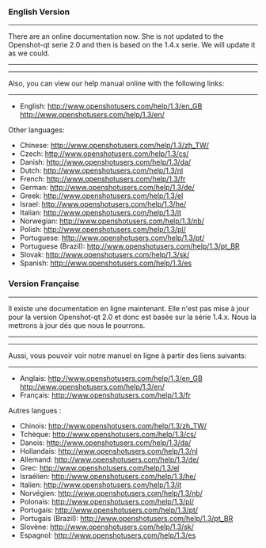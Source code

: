 ### English Version


***

There are an online documentation now. She is not updated to the Openshot-qt serie 2.0 and then is based on the 1.4.x serie. We will update it as we could. 

***

***


Also, you can view our help manual online with the following links:

***

* English: 
            http://www.openshotusers.com/help/1.3/en_GB
            http://www.openshotusers.com/help/1.3/en/

Other languages:
* Chinese: http://www.openshotusers.com/help/1.3/zh_TW/
* Czech: http://www.openshotusers.com/help/1.3/cs/
* Danish: http://www.openshotusers.com/help/1.3/da/
* Dutch: http://www.openshotusers.com/help/1.3/nl
* French: http://www.openshotusers.com/help/1.3/fr
* German:  http://www.openshotusers.com/help/1.3/de/
* Greek: http://www.openshotusers.com/help/1.3/el
* Israel: http://www.openshotusers.com/help/1.3/he/
* Italian: http://www.openshotusers.com/help/1.3/it
* Norwegian: http://www.openshotusers.com/help/1.3/nb/
* Polish: http://www.openshotusers.com/help/1.3/pl/
* Portuguese: http://www.openshotusers.com/help/1.3/pt/
* Portuguese (Brazil): http://www.openshotusers.com/help/1.3/pt_BR
* Slovak: http://www.openshotusers.com/help/1.3/sk/
* Spanish: http://www.openshotusers.com/help/1.3/es


### Version Française


***

Il existe une documentation en ligne maintenant. Elle n'est pas mise à jour pour la version Openshot-qt 2.0 et donc est basée sur la série 1.4.x. Nous la mettrons à jour dés que nous le pourrons. 

***


***


Aussi, vous pouvoir voir notre manuel en ligne à partir des liens suivants:

***


* Anglais:                        http://www.openshotusers.com/help/1.3/en_GB
                                  http://www.openshotusers.com/help/1.3/en/
* Français: http://www.openshotusers.com/help/1.3/fr

Autres langues :
* Chinois: http://www.openshotusers.com/help/1.3/zh_TW/
* Tchèque: http://www.openshotusers.com/help/1.3/cs/
* Danois: http://www.openshotusers.com/help/1.3/da/
* Hollandais: http://www.openshotusers.com/help/1.3/nl
* Allemand: http://www.openshotusers.com/help/1.3/de/
* Grec: http://www.openshotusers.com/help/1.3/el
* Israélien: http://www.openshotusers.com/help/1.3/he/
* Italien: http://www.openshotusers.com/help/1.3/it
* Norvégien: http://www.openshotusers.com/help/1.3/nb/
* Polonais: http://www.openshotusers.com/help/1.3/pl/
* Portugais: http://www.openshotusers.com/help/1.3/pt/
* Portugais (Brazil): http://www.openshotusers.com/help/1.3/pt_BR
* Slovène: http://www.openshotusers.com/help/1.3/sk/
* Espagnol: http://www.openshotusers.com/help/1.3/es